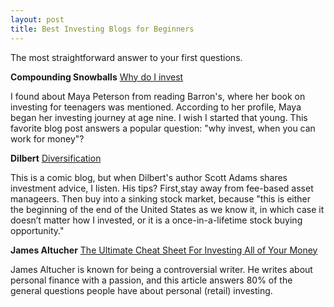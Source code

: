 ```yaml
---
layout: post
title: Best Investing Blogs for Beginners
---
```


The most straightforward answer to your first questions.

**Compounding Snowballs** [Why do I invest](http://compoundingsnowballs.blogspot.com/2017/06/why-do-i-invest.html) 


I found about Maya Peterson from reading Barron's, where her book on investing for teenagers was mentioned. According to her profile, Maya began her investing journey at age nine. I wish I started that young. This favorite blog post answers a popular question: "why invest, when you can work for money"?

**Dilbert** [Diversification](http://blog.dilbert.com/2008/10/15/diversification/)

This is a comic blog, but when Dilbert's author Scott Adams shares investment advice, I listen. His tips? First,stay away from fee-based asset manageers. Then buy into a sinking stock market, because "this is either the beginning of the end of the United States as we know it, in which case it doesn’t matter how I invested, or it is a once-in-a-lifetime stock buying opportunity."

**James Altucher** [The Ultimate Cheat Sheet For Investing All of Your Money](https://jamesaltucher.com/2014/04/the-ultimate-cheat-sheet-for-investing-all-of-your-money/)

James Altucher is known for being a controversial writer. He writes about personal finance with a passion, and this article answers 80% of the general questions people have about personal (retail) investing.